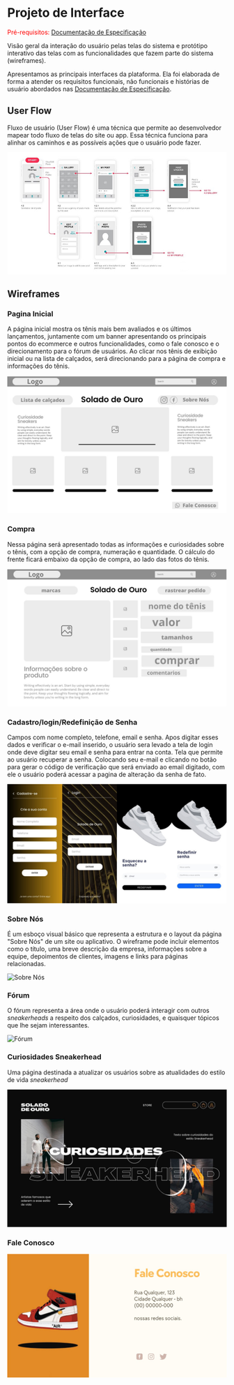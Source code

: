 
# Projeto de Interface

<span style="color:red">Pré-requisitos: <a href="2-Especificação do Projeto.md"> Documentação de Especificação</a></span>

Visão geral da interação do usuário pelas telas do sistema e protótipo interativo das telas com as funcionalidades que fazem parte do sistema (wireframes).

 Apresentamos as principais interfaces da plataforma. Ela foi elaborada de forma a atender os requisitos funcionais, não funcionais e histórias de usuário abordados nas <a href="2-Especificação do Projeto.md"> Documentação de Especificação</a>.

## User Flow
Fluxo de usuário (User Flow) é uma técnica que permite ao desenvolvedor mapear todo fluxo de telas do site ou app. Essa técnica funciona para alinhar os caminhos e as possíveis ações que o usuário pode fazer.

![Exemplo de UserFlow](img/userflow.jpg)



## Wireframes

### Pagina Inicial
A página inicial mostra os tênis mais bem avaliados e os últimos lançamentos, juntamente com um banner apresentando os principais pontos do ecommerce e outros funcionalidades, como o fale conosco e o direcionamento para o fórum de usuários. Ao clicar nos tênis de exibição inicial ou na lista de calçados, será direcionando para a página de compra e informações do tênis.

![Tela Inicial](img/PaginaInicial.jpg)



### Compra
Nessa página será apresentado  todas as informações e curiosidades sobre o tênis, com a opção de compra, numeração e quantidade. O cálculo do frente ficará embaixo da opção de compra, ao lado das fotos do tênis.

![Tela de Compra](img/Informações.jpg)



### Cadastro/login/Redefinição de Senha

Campos com nome completo, telefone, email e senha. Apos digitar esses dados e verificar o e-mail inserido, o usuário sera levado a tela de login onde deve digitar seu email e senha para entrar na conta.
Tela que permite ao usuário recuperar a senha. Colocando seu e-mail e clicando no botão para gerar o código de verificação que será enviado ao email digitado, com ele o usuário poderá acessar a pagina de alteração da senha de fato.

![Tela de Cadastro](img/Cadastro.jpg)



### Sobre Nós
É um esboço visual básico que representa a estrutura e o layout da página "Sobre Nós" de um site ou aplicativo.
O wireframe pode incluir elementos como o título, uma breve descrição da empresa, informações sobre a equipe, depoimentos de clientes, imagens e links para páginas relacionadas.

![Sobre Nós](img/SobreNós.jpg)



### Fórum
O fórum representa a área onde o usuário poderá interagir com outros _sneakerheads_ a respeito dos calçados, curiosidades, e quaisquer tópicos que lhe sejam interessantes.

![Fórum](img/Fórum.jpg)



### Curiosidades Sneakerhead
Uma página destinada a atualizar os usuários sobre as atualidades do estilo de vida _sneakerhead_

![Curiosidades](img/Curiosidades.jpg)



### Fale Conosco

![Fale Conosco](img/FaleConosco.jpg)
